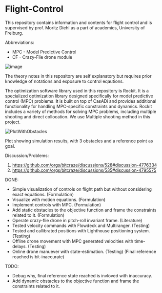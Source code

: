 # Flight-Control
This repository contains information and contents for flight control and is supervised by prof. Moritz Diehl as a part of academics, University of Freiburg.

Abbreviations:
- MPC - Model Predictive Control 
- CF - Crazy-Flie drone module

![image](https://user-images.githubusercontent.com/14985440/209779929-f99364ab-e37d-41b7-8ba9-7d6061df09ba.png)

The theory notes in this repository are self explanatory but requires prior knowledge of notations and exposure to control eqautions.

The optimization software library used in this repository is Rockit. It is a specialized optimization library designed specifically for model predictive control (MPC) problems. It is built on top of CasADi and provides additional functionality for handling MPC-specific constraints and dynamics. Rockit includes a variety of methods for solving MPC problems, including multiple shooting and direct collocation.
We use Multiple shooting method in this project.

![PlotWithObstacles](https://user-images.githubusercontent.com/14985440/224574973-c0256fd3-d872-4258-91a3-0e3bd1fbe8eb.png)

Plot showing simulation results, with 3 obstacles and a reference point as goal.

Discussion/Problems:
1. https://github.com/orgs/bitcraze/discussions/528#discussion-4776334
2. https://github.com/orgs/bitcraze/discussions/535#discussion-4795575

DONE:
- Simple visualization of controls on flight path but without considering exact equations. (Formulation)
- Visualize with motion equations. (Formulation)
- Implement controls with MPC. (Formulation)
- Add static obstacles to the objective function and frame the constraints related to it. (Formulation)
- Operate crazy-flie drone in pitch-roll invariant frame. (Literature)
- Tested velocity commands with Flowdeck and Multiranger. (Testing)
- Tested and callibrated positions with Lighthouse positioning system. (Testing)
- Offline drone movement with MPC generated velocities with time-delays. (Testing)
- Online drone manuever with state-estimation. (Testing) (Final reference reached is bit-inaccurate)

TODO:
- Debug why, final reference state reached is invloved with inaccuracy.
- Add dynamic obstacles to the objective function and frame the constraints related to it.
